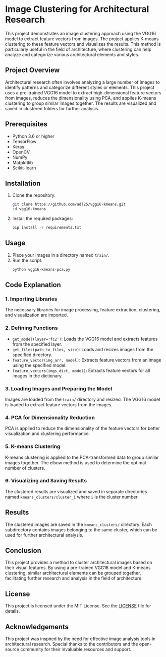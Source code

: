 # Image Clustering for Architectural Research

This project demonstrates an image clustering approach using the VGG16 model to extract feature vectors from images. The project applies K-means clustering to these feature vectors and visualizes the results. This method is particularly useful in the field of architecture, where clustering can help analyze and categorize various architectural elements and styles.

## Project Overview

Architectural research often involves analyzing a large number of images to identify patterns and categorize different styles or elements. This project uses a pre-trained VGG16 model to extract high-dimensional feature vectors from images, reduces the dimensionality using PCA, and applies K-means clustering to group similar images together. The results are visualized and saved in clustered folders for further analysis.

## Prerequisites

- Python 3.6 or higher
- TensorFlow
- Keras
- OpenCV
- NumPy
- Matplotlib
- Scikit-learn

## Installation

1. Clone the repository:
    ```bash
    git clone https://github.com/adl25/vgg16-kmeans.git
    cd vgg16-kmeans
    ```

2. Install the required packages:
    ```bash
    pip install -r requirements.txt
    ```

## Usage

1. Place your images in a directory named `train/`.
2. Run the script:
    ```bash
    python vgg16-kmeans-pca.py
    ```

## Code Explanation

### 1. Importing Libraries

The necessary libraries for image processing, feature extraction, clustering, and visualization are imported.

### 2. Defining Functions

- `get_model(layer='fc2')`: Loads the VGG16 model and extracts features from the specified layer.
- `get_files(path_to_files, size)`: Loads and resizes images from the specified directory.
- `feature_vector(img_arr, model)`: Extracts feature vectors from an image using the specified model.
- `feature_vectors(imgs_dict, model)`: Extracts feature vectors for all images in the dictionary.

### 3. Loading Images and Preparing the Model

Images are loaded from the `train/` directory and resized. The VGG16 model is loaded to extract feature vectors from the images.

### 4. PCA for Dimensionality Reduction

PCA is applied to reduce the dimensionality of the feature vectors for better visualization and clustering performance.

### 5. K-means Clustering

K-means clustering is applied to the PCA-transformed data to group similar images together. The elbow method is used to determine the optimal number of clusters.

### 6. Visualizing and Saving Results

The clustered results are visualized and saved in separate directories named `kmeans_clusters/cluster_i` where `i` is the cluster number.

## Results

The clustered images are saved in the `kmeans_clusters/` directory. Each subdirectory contains images belonging to the same cluster, which can be used for further architectural analysis.

## Conclusion

This project provides a method to cluster architectural images based on their visual features. By using a pre-trained VGG16 model and K-means clustering, similar architectural elements can be grouped together, facilitating further research and analysis in the field of architecture.

## License

This project is licensed under the MIT License. See the [LICENSE](LICENSE) file for details.

## Acknowledgements

This project was inspired by the need for effective image analysis tools in architectural research. Special thanks to the contributors and the open-source community for their invaluable resources and support.

